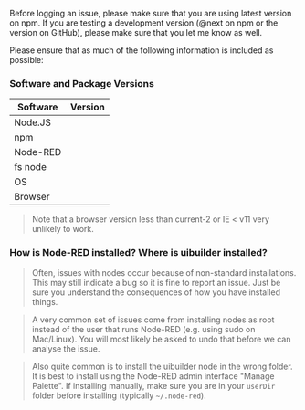 Before logging an issue, please make sure that you are using latest version on npm. If you are testing a development version (@next on npm or the version on GitHub), please make sure that you let me know as well.

Please ensure that as much of the following information is included as possible:

### Software and Package Versions

Software       | Version
-------------- | -------
Node.JS        | 
npm            | 
Node-RED       | 
fs node        | 
OS             | 
Browser        | 

> Note that a browser version less than current-2 or IE < v11 very unlikely to work.

### How is Node-RED installed? Where is uibuilder installed?

> Often, issues with nodes occur because of non-standard installations.
  This may still indicate a bug so it is fine to report an issue. Just be sure you understand the consequences of how you have installed things.
  
> A very common set of issues come from installing nodes as root instead of the user that runs Node-RED (e.g. using sudo on Mac/Linux). You will most likely be asked to undo that before we can analyse the issue.

> Also quite common is to install the uibuilder node in the wrong folder. It is best to install using the Node-RED admin interface "Manage Palette". If installing manually, make sure you are in your `userDir` folder before installing (typically `~/.node-red`).
